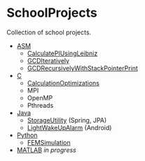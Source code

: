 # SchoolProjects
Collection of school projects.
* [ASM](ASM)
  *  [CalculatePIUsingLeibniz](ASM/CalculatePIUsingLeibniz) 
  *  [GCDIteratively](ASM/GCDIteratively) 
  *  [GCDRecursivelyWithStackPointerPrint](ASM/GCDRecursivelyWithStackPointerPrint) 
* [C](C)
  *  [CalculationOptimizations](C/CalculationOptimizations) 
  *  MPI
  *  OpenMP
  *  Pthreads
* [Java](Java)
  *  [StorageUtility](Java/StorageUtility) (Spring, JPA)
  *  [LightWakeUpAlarm](Java/LightWakeUpAlarm) (Android)
* [Python](Python)
  *  [FEMSimulation](Python/FEMSimulation)
* [MATLAB](MATLAB)
  *in progress*